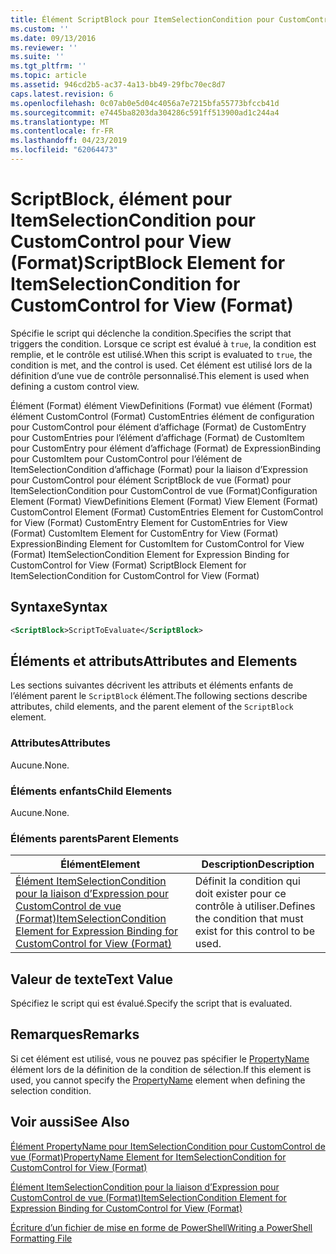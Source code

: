 ```yaml
---
title: Élément ScriptBlock pour ItemSelectionCondition pour CustomControl de vue (Format) | Microsoft Docs
ms.custom: ''
ms.date: 09/13/2016
ms.reviewer: ''
ms.suite: ''
ms.tgt_pltfrm: ''
ms.topic: article
ms.assetid: 946cd2b5-ac37-4a13-bb49-29fbc70ec8d7
caps.latest.revision: 6
ms.openlocfilehash: 0c07ab0e5d04c4056a7e7215bfa55773bfccb41d
ms.sourcegitcommit: e7445ba8203da304286c591ff513900ad1c244a4
ms.translationtype: MT
ms.contentlocale: fr-FR
ms.lasthandoff: 04/23/2019
ms.locfileid: "62064473"
---
```

# <a name="scriptblock-element-for-itemselectioncondition-for-customcontrol-for-view-format"></a><span data-ttu-id="15da7-102">ScriptBlock, élément pour ItemSelectionCondition pour CustomControl pour View (Format)</span><span class="sxs-lookup"><span data-stu-id="15da7-102">ScriptBlock Element for ItemSelectionCondition for CustomControl for View (Format)</span></span>

<span data-ttu-id="15da7-103">Spécifie le script qui déclenche la condition.</span><span class="sxs-lookup"><span data-stu-id="15da7-103">Specifies the script that triggers the condition.</span></span> <span data-ttu-id="15da7-104">Lorsque ce script est évalué à `true`, la condition est remplie, et le contrôle est utilisé.</span><span class="sxs-lookup"><span data-stu-id="15da7-104">When this script is evaluated to `true`, the condition is met, and the control is used.</span></span> <span data-ttu-id="15da7-105">Cet élément est utilisé lors de la définition d’une vue de contrôle personnalisé.</span><span class="sxs-lookup"><span data-stu-id="15da7-105">This element is used when defining a custom control view.</span></span>

<span data-ttu-id="15da7-106">Élément (Format) élément ViewDefinitions (Format) vue élément (Format) élément CustomControl (Format) CustomEntries élément de configuration pour CustomControl pour élément d’affichage (Format) de CustomEntry pour CustomEntries pour l’élément d’affichage (Format) de CustomItem pour CustomEntry pour élément d’affichage (Format) de ExpressionBinding pour CustomItem pour CustomControl pour l’élément de ItemSelectionCondition d’affichage (Format) pour la liaison d’Expression pour CustomControl pour élément ScriptBlock de vue (Format) pour ItemSelectionCondition pour CustomControl de vue (Format)</span><span class="sxs-lookup"><span data-stu-id="15da7-106">Configuration Element (Format) ViewDefinitions Element (Format) View Element (Format) CustomControl Element (Format) CustomEntries Element for CustomControl for View (Format) CustomEntry Element for CustomEntries for View (Format) CustomItem Element for CustomEntry for View (Format) ExpressionBinding Element for CustomItem for CustomControl for View (Format) ItemSelectionCondition Element for Expression Binding for CustomControl for View (Format) ScriptBlock Element for ItemSelectionCondition for CustomControl for View (Format)</span></span>

## <a name="syntax"></a><span data-ttu-id="15da7-107">Syntaxe</span><span class="sxs-lookup"><span data-stu-id="15da7-107">Syntax</span></span>

```xml
<ScriptBlock>ScriptToEvaluate</ScriptBlock>
```

## <a name="attributes-and-elements"></a><span data-ttu-id="15da7-108">Éléments et attributs</span><span class="sxs-lookup"><span data-stu-id="15da7-108">Attributes and Elements</span></span>

<span data-ttu-id="15da7-109">Les sections suivantes décrivent les attributs et éléments enfants de l’élément parent le `ScriptBlock` élément.</span><span class="sxs-lookup"><span data-stu-id="15da7-109">The following sections describe attributes, child elements, and the parent element of the `ScriptBlock` element.</span></span>

### <a name="attributes"></a><span data-ttu-id="15da7-110">Attributes</span><span class="sxs-lookup"><span data-stu-id="15da7-110">Attributes</span></span>

<span data-ttu-id="15da7-111">Aucune.</span><span class="sxs-lookup"><span data-stu-id="15da7-111">None.</span></span>

### <a name="child-elements"></a><span data-ttu-id="15da7-112">Éléments enfants</span><span class="sxs-lookup"><span data-stu-id="15da7-112">Child Elements</span></span>

<span data-ttu-id="15da7-113">Aucune.</span><span class="sxs-lookup"><span data-stu-id="15da7-113">None.</span></span>

### <a name="parent-elements"></a><span data-ttu-id="15da7-114">Éléments parents</span><span class="sxs-lookup"><span data-stu-id="15da7-114">Parent Elements</span></span>

|<span data-ttu-id="15da7-115">Élément</span><span class="sxs-lookup"><span data-stu-id="15da7-115">Element</span></span>|<span data-ttu-id="15da7-116">Description</span><span class="sxs-lookup"><span data-stu-id="15da7-116">Description</span></span>|
|-------------|-----------------|
|[<span data-ttu-id="15da7-117">Élément ItemSelectionCondition pour la liaison d’Expression pour CustomControl de vue (Format)</span><span class="sxs-lookup"><span data-stu-id="15da7-117">ItemSelectionCondition Element for Expression Binding for CustomControl for View (Format)</span></span>](./itemselectioncondition-element-for-expressionbinding-for-customcontrol-format.md)|<span data-ttu-id="15da7-118">Définit la condition qui doit exister pour ce contrôle à utiliser.</span><span class="sxs-lookup"><span data-stu-id="15da7-118">Defines the condition that must exist for this control to be used.</span></span>|

## <a name="text-value"></a><span data-ttu-id="15da7-119">Valeur de texte</span><span class="sxs-lookup"><span data-stu-id="15da7-119">Text Value</span></span>

<span data-ttu-id="15da7-120">Spécifiez le script qui est évalué.</span><span class="sxs-lookup"><span data-stu-id="15da7-120">Specify the script that is evaluated.</span></span>

## <a name="remarks"></a><span data-ttu-id="15da7-121">Remarques</span><span class="sxs-lookup"><span data-stu-id="15da7-121">Remarks</span></span>

<span data-ttu-id="15da7-122">Si cet élément est utilisé, vous ne pouvez pas spécifier le [PropertyName](./propertyname-element-for-itemselectioncondition-for-customcontrol-for-view-format.md) élément lors de la définition de la condition de sélection.</span><span class="sxs-lookup"><span data-stu-id="15da7-122">If this element is used, you cannot specify the [PropertyName](./propertyname-element-for-itemselectioncondition-for-customcontrol-for-view-format.md) element when defining the selection condition.</span></span>

## <a name="see-also"></a><span data-ttu-id="15da7-123">Voir aussi</span><span class="sxs-lookup"><span data-stu-id="15da7-123">See Also</span></span>

[<span data-ttu-id="15da7-124">Élément PropertyName pour ItemSelectionCondition pour CustomControl de vue (Format)</span><span class="sxs-lookup"><span data-stu-id="15da7-124">PropertyName Element for ItemSelectionCondition for CustomControl for View (Format)</span></span>](./propertyname-element-for-itemselectioncondition-for-customcontrol-for-view-format.md)

[<span data-ttu-id="15da7-125">Élément ItemSelectionCondition pour la liaison d’Expression pour CustomControl de vue (Format)</span><span class="sxs-lookup"><span data-stu-id="15da7-125">ItemSelectionCondition Element for Expression Binding for CustomControl for View (Format)</span></span>](./itemselectioncondition-element-for-expressionbinding-for-customcontrol-format.md)

[<span data-ttu-id="15da7-126">Écriture d’un fichier de mise en forme de PowerShell</span><span class="sxs-lookup"><span data-stu-id="15da7-126">Writing a PowerShell Formatting File</span></span>](./writing-a-powershell-formatting-file.md)
